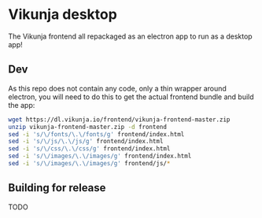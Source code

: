 # Vikunja desktop

The Vikunja frontend all repackaged as an electron app to run as a desktop app!

## Dev

As this repo does not contain any code, only a thin wrapper around electron, you will need to do this to get the 
actual frontend bundle and build the app:

```bash
wget https://dl.vikunja.io/frontend/vikunja-frontend-master.zip
unzip vikunja-frontend-master.zip -d frontend
sed -i 's/\/fonts/\.\/fonts/g' frontend/index.html
sed -i 's/\/js/\.\/js/g' frontend/index.html      
sed -i 's/\/css/\.\/css/g' frontend/index.html    
sed -i 's/\/images/\.\/images/g' frontend/index.html
sed -i 's/\/images/\.\/images/g' frontend/js/*
```

## Building for release

TODO
